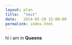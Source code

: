 ```yaml
---
layout: plan
title:  "test"
date:   2014-05-20 15:00:00
permalink: index.html
---
```


hi i am in **Queens**
